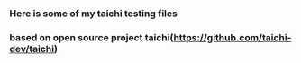 ### Here is some of my taichi testing files 
### based on open source project taichi(https://github.com/taichi-dev/taichi)

